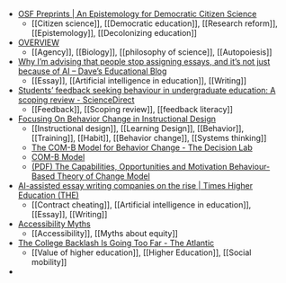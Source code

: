 - [OSF Preprints | An Epistemology for Democratic Citizen Science](https://osf.io/j62sb/)
	- [[Citizen science]], [[Democratic education]], [[Research reform]], [[Epistemology]], [[Decolonizing education]]
- [OVERVIEW](https://www.expandingpossibilities.org/overview.html)
	- [[Agency]], [[Biology]], [[philosophy of science]], [[Autopoiesis]]
- [Why I’m advising that people stop assigning essays, and it’s not just because of AI – Dave’s Educational Blog](https://davecormier.com/edblog/2023/10/05/why-im-advising-that-people-stop-assigning-essays-and-its-not-just-because-of-ai/)
	- [[Essay]], [[Artificial intelligence in education]], [[Writing]]
- [Students’ feedback seeking behaviour in undergraduate education: A scoping review - ScienceDirect](https://www.sciencedirect.com/science/article/pii/S1747938X23000428)
	- [[Feedback]], [[Scoping review]], [[feedback literacy]]
- [Focusing On Behavior Change in Instructional Design](https://theelearningcoach.com/podcasts/81/)
	- [[Instructional design]], [[Learning Design]], [[Behavior]], [[Training]], [[Habit]], [[Behavior change]], [[Systems thinking]]
	- [The COM-B Model for Behavior Change - The Decision Lab](https://thedecisionlab.com/reference-guide/organizational-behavior/the-com-b-model-for-behavior-change)
	- [COM-B Model](https://www.thebehavioralscientist.com/glossary/com-b-model)
	- [(PDF) The Capabilities, Opportunities and Motivation Behaviour-Based Theory of Change Model](https://www.researchgate.net/publication/301701597_The_Capabilities_Opportunities_and_Motivation_Behaviour-Based_Theory_of_Change_Model)
- [AI-assisted essay writing companies on the rise | Times Higher Education (THE)](https://www.timeshighereducation.com/news/ai-writing-services-proliferating-despite-essay-mill-bans)
	- [[Contract cheating]], [[Artificial intelligence in education]], [[Essay]], [[Writing]]
- [Accessibility Myths](https://a11ymyths.com/)
	- [[Accessibility]], [[Myths about equity]]
- [The College Backlash Is Going Too Far - The Atlantic](https://www.theatlantic.com/ideas/archive/2023/10/college-degree-economic-mobility-average-lifetime-income/675525/)
	- [[Value of higher education]], [[Higher Education]], [[Social mobility]]
-